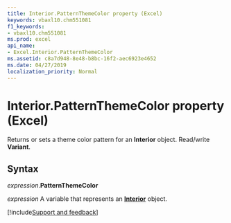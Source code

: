 ```yaml
---
title: Interior.PatternThemeColor property (Excel)
keywords: vbaxl10.chm551081
f1_keywords:
- vbaxl10.chm551081
ms.prod: excel
api_name:
- Excel.Interior.PatternThemeColor
ms.assetid: c8a7d948-8e48-b8bc-16f2-aec6923e4652
ms.date: 04/27/2019
localization_priority: Normal
---
```



# Interior.PatternThemeColor property (Excel)

Returns or sets a theme color pattern for an **Interior** object. Read/write **Variant**.


## Syntax

_expression_.**PatternThemeColor**

_expression_ A variable that represents an **[Interior](excel.interior(object).md)** object.




[!include[Support and feedback](~/includes/feedback-boilerplate.md)]
